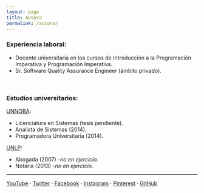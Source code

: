 ```yaml
---
layout: page
title: Autora
permalink: /autora/
---
```


### Experiencia laboral:
- Docente universitaria en los cursos de Introducción a la Programación Imperativa y Programación Imperativa.
- Sr. Software Quality Assurance Engineer (ámbito privado).

&nbsp;
&nbsp;

 
### Estudios universitarios:

[UNNOBA](http://www.unnoba.edu.ar):
- Licenciatura en Sistemas (tesis pendiente).
- Analista de Sistemas (2014).
- Programadora Universitaria (2014).

[UNLP](http://www.jursoc.unlp.edu.ar):
- Abogada (2007) _-no en ejercicio_.
- Notaria (2013) _-no en ejercicio_.

---

[YouTube](https://www.youtube.com/c/Programaciondesdecero) · [Twitter](https://twitter.com/Programacion_0) · [Facebook](https://www.facebook.com/ProgramacionDesdeCeroParaTodos) · [Instagram](https://www.instagram.com/programaciondesdecero) · [Pinterest](www.pinterest.com/ProgramacionDesdeCero) · [GitHub](https://github.com/programacion-desde-cero)
